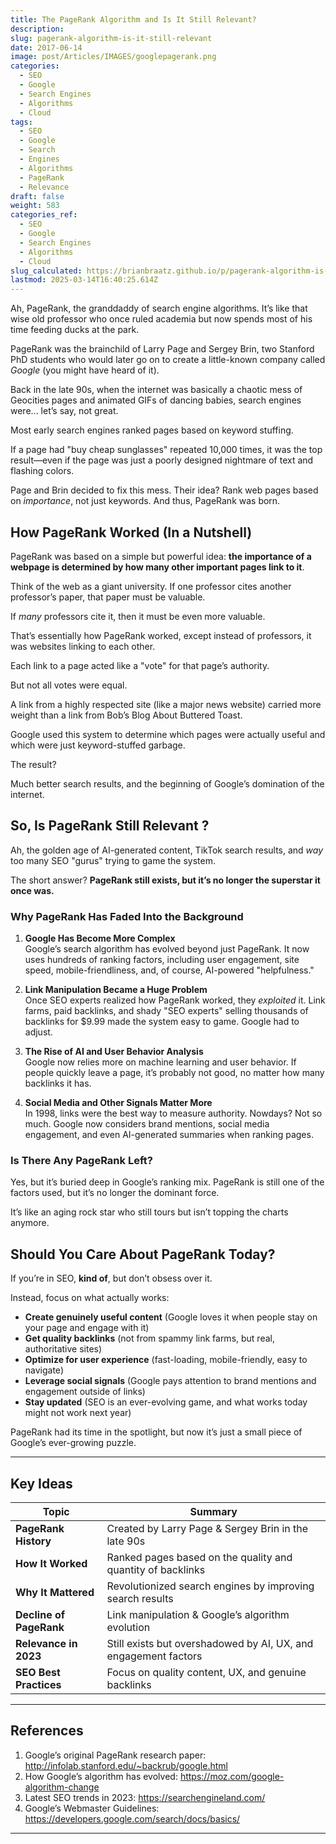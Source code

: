 ```yaml
---
title: The PageRank Algorithm and Is It Still Relevant?
description: 
slug: pagerank-algorithm-is-it-still-relevant
date: 2017-06-14
image: post/Articles/IMAGES/googlepagerank.png
categories:
  - SEO
  - Google
  - Search Engines
  - Algorithms
  - Cloud
tags:
  - SEO
  - Google
  - Search
  - Engines
  - Algorithms
  - PageRank
  - Relevance
draft: false
weight: 583
categories_ref:
  - SEO
  - Google
  - Search Engines
  - Algorithms
  - Cloud
slug_calculated: https://brianbraatz.github.io/p/pagerank-algorithm-is-it-still-relevant
lastmod: 2025-03-14T16:40:25.614Z
---
```

<!-- 
# The PageRank Algorithm and Is It Still Relevant?

## A Brief History of PageRank
-->

Ah, PageRank, the granddaddy of search engine algorithms. It’s like that wise old professor who once ruled academia but now spends most of his time feeding ducks at the park.

PageRank was the brainchild of Larry Page and Sergey Brin, two Stanford PhD students who would later go on to create a little-known company called *Google* (you might have heard of it).

Back in the late 90s, when the internet was basically a chaotic mess of Geocities pages and animated GIFs of dancing babies, search engines were... let’s say, not great.

Most early search engines ranked pages based on keyword stuffing.

If a page had "buy cheap sunglasses" repeated 10,000 times, it was the top result—even if the page was just a poorly designed nightmare of text and flashing colors.

Page and Brin decided to fix this mess. Their idea? Rank web pages based on *importance*, not just keywords. And thus, PageRank was born.

## How PageRank Worked (In a Nutshell)

PageRank was based on a simple but powerful idea: **the importance of a webpage is determined by how many other important pages link to it**.

Think of the web as a giant university. If one professor cites another professor’s paper, that paper must be valuable.

If *many* professors cite it, then it must be even more valuable.

That’s essentially how PageRank worked, except instead of professors, it was websites linking to each other.

Each link to a page acted like a "vote" for that page’s authority.

But not all votes were equal.

A link from a highly respected site (like a major news website) carried more weight than a link from Bob’s Blog About Buttered Toast.

Google used this system to determine which pages were actually useful and which were just keyword-stuffed garbage.

The result?

Much better search results, and the beginning of Google’s domination of the internet.

## So, Is PageRank Still Relevant ?

Ah, the golden age of AI-generated content, TikTok search results, and *way* too many SEO "gurus" trying to game the system.

The short answer? **PageRank still exists, but it’s no longer the superstar it once was.**

### Why PageRank Has Faded Into the Background

1. **Google Has Become More Complex**\
   Google’s search algorithm has evolved beyond just PageRank. It now uses hundreds of ranking factors, including user engagement, site speed, mobile-friendliness, and, of course, AI-powered "helpfulness."

2. **Link Manipulation Became a Huge Problem**\
   Once SEO experts realized how PageRank worked, they *exploited* it. Link farms, paid backlinks, and shady "SEO experts" selling thousands of backlinks for \$9.99 made the system easy to game. Google had to adjust.

3. **The Rise of AI and User Behavior Analysis**\
   Google now relies more on machine learning and user behavior. If people quickly leave a page, it’s probably not good, no matter how many backlinks it has.

4. **Social Media and Other Signals Matter More**\
   In 1998, links were the best way to measure authority. Nowdays? Not so much. Google now considers brand mentions, social media engagement, and even AI-generated summaries when ranking pages.

### Is There Any PageRank Left?

Yes, but it’s buried deep in Google’s ranking mix. PageRank is still one of the factors used, but it’s no longer the dominant force.

It’s like an aging rock star who still tours but isn’t topping the charts anymore.

## Should You Care About PageRank Today?

If you’re in SEO, **kind of**, but don’t obsess over it.

Instead, focus on what actually works:

* **Create genuinely useful content** (Google loves it when people stay on your page and engage with it)
* **Get quality backlinks** (not from spammy link farms, but real, authoritative sites)
* **Optimize for user experience** (fast-loading, mobile-friendly, easy to navigate)
* **Leverage social signals** (Google pays attention to brand mentions and engagement outside of links)
* **Stay updated** (SEO is an ever-evolving game, and what works today might not work next year)

PageRank had its time in the spotlight, but now it’s just a small piece of Google’s ever-growing puzzle.

<!-- 
So if you were planning to launch an SEO strategy based solely on PageRank, you might want to reconsider. Or at least, prepare to be very, very disappointed.
-->

***

## Key Ideas

| Topic                   | Summary                                                         |
| ----------------------- | --------------------------------------------------------------- |
| **PageRank History**    | Created by Larry Page & Sergey Brin in the late 90s             |
| **How It Worked**       | Ranked pages based on the quality and quantity of backlinks     |
| **Why It Mattered**     | Revolutionized search engines by improving search results       |
| **Decline of PageRank** | Link manipulation & Google’s algorithm evolution                |
| **Relevance in 2023**   | Still exists but overshadowed by AI, UX, and engagement factors |
| **SEO Best Practices**  | Focus on quality content, UX, and genuine backlinks             |

***

## References

1. Google’s original PageRank research paper: <http://infolab.stanford.edu/~backrub/google.html>
2. How Google’s algorithm has evolved: <https://moz.com/google-algorithm-change>
3. Latest SEO trends in 2023: <https://searchengineland.com/>
4. Google’s Webmaster Guidelines: <https://developers.google.com/search/docs/basics/>

***
